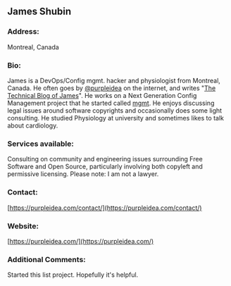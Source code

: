 ## James Shubin

### Address:

Montreal, Canada

### Bio:

James is a DevOps/Config mgmt. hacker and physiologist from Montreal, Canada.
He often goes by [@purpleidea](https://twitter.com/purpleidea) on the internet,
and writes "[The Technical Blog of James](https://purpleidea.com/blog/)". He
works on a Next Generation Config Management project that he started called
[mgmt](https://github.com/purpleidea/mgmt). He enjoys discussing legal issues
around software copyrights and occasionally does some light consulting. He
studied Physiology at university and sometimes likes to talk about cardiology.

### Services available:

Consulting on community and engineering issues surrounding Free Software and
Open Source, particularly involving both copyleft and permissive licensing.
Please note: I am not a lawyer.

### Contact:

[https://purpleidea.com/contact/](https://purpleidea.com/contact/)

### Website:

[https://purpleidea.com/](https://purpleidea.com/)

### Additional Comments:

Started this list project. Hopefully it's helpful.

